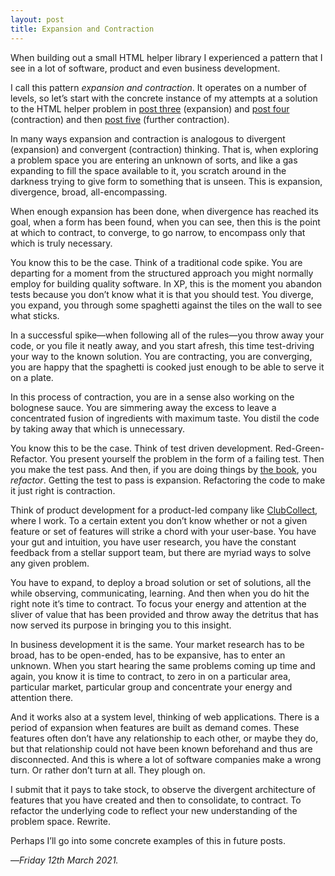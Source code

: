 ```yaml
---
layout: post
title: Expansion and Contraction
---
```


When building out a small HTML helper library I experienced a pattern that I see in a lot of software, product and even business development.

I call this pattern _expansion and contraction_. It operates on a number of levels, so let’s start with the concrete instance of my attempts at a solution to the HTML helper problem in [post three][hp3] (expansion) and [post four][hp4] (contraction) and then [post five][hp5] (further contraction).

In many ways expansion and contraction is analogous to divergent (expansion) and convergent (contraction) thinking. That is, when exploring a problem space you are entering an unknown of sorts, and like a gas expanding to fill the space available to it, you scratch around in the darkness trying to give form to something that is unseen. This is expansion, divergence, broad, all-encompassing.

When enough expansion has been done, when divergence has reached its goal, when a form has been found, when you can see, then this is the point at which to contract, to converge, to go narrow, to encompass only that which is truly necessary.

You know this to be the case. Think of a traditional code spike. You are departing for a moment from the structured approach you might normally employ for building quality software. In XP, this is the moment you abandon tests because you don’t know what it is that you should test. You diverge, you expand, you through some spaghetti against the tiles on the wall to see what sticks.

In a successful spike—when following all of the rules—you throw away your code, or you file it neatly away, and you start afresh, this time test-driving your way to the known solution. You are contracting, you are converging, you are happy that the spaghetti is cooked just enough to be able to serve it on a plate.

In this process of contraction, you are in a sense also working on the bolognese sauce. You are simmering away the excess to leave a concentrated fusion of ingredients with maximum taste. You distil the code by taking away that which is unnecessary.

You know this to be the case. Think of test driven development. Red-Green-Refactor. You present yourself the problem in the form of a failing test. Then you make the test pass. And then, if you are doing things by [the book][tdd], you _refactor_. Getting the test to pass is expansion. Refactoring the code to make it just right is contraction.

Think of product development for a product-led company like [ClubCollect][cc], where I work. To a certain extent you don’t know whether or not a given feature or set of features will strike a chord with your user-base. You have your gut and intuition, you have user research, you have the constant feedback from a stellar support team, but there are myriad ways to solve any given problem. 

You have to expand, to deploy a broad solution or set of solutions, all the while observing, communicating, learning. And then when you do hit the right note it’s time to contract. To focus your energy and attention at the sliver of value that has been provided and throw away the detritus that has now served its purpose in bringing you to this insight.

In business development it is the same. Your market research has to be broad, has to be open-ended, has to be expansive, has to enter an unknown. When you start hearing the same problems coming up time and again, you know it is time to contract, to zero in on a particular area, particular market, particular group and concentrate your energy and attention there.

And it works also at a system level, thinking of web applications. There is a period of expansion when features are built as demand comes. These features often don’t have any relationship to each other, or maybe they do, but that relationship could not have been known beforehand and thus are disconnected. And this is where a lot of software companies make a wrong turn. Or rather don’t turn at all. They plough on. 

I submit that it pays to take stock, to observe the divergent architecture of features that you have created and then to consolidate, to contract. To refactor the underlying code to reflect your new understanding of the problem space. Rewrite.

Perhaps I’ll go into some concrete examples of this in future posts.

—*Friday 12th March 2021.*

[hp3]: https://www.crossingtheruby.com/2021/03/08/a-small-html-helper-library-3.html
[hp4]: https://www.crossingtheruby.com/2021/03/09/a-small-html-helper-library-4.html
[hp5]: https://www.crossingtheruby.com/2021/03/10/a-small-html-helper-library-5.html
[cc]: https://www.clubcollect.com/en/
[tdd]: https://www.pearson.com/us/higher-education/program/Beck-Test-Driven-Development-By-Example/PGM206172.html
